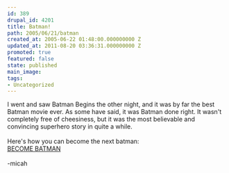```yaml
---
id: 389
drupal_id: 4201
title: Batman!
path: 2005/06/21/batman
created_at: 2005-06-22 01:48:00.000000000 Z
updated_at: 2011-08-20 03:36:31.000000000 Z
promoted: true
featured: false
state: published
main_image: 
tags:
- Uncategorized
---
```

I went and saw Batman Begins the other night, and it was by far the best Batman movie ever. As some have said, it was Batman done right. It wasn't completely free of cheesiness, but it was the most believable and convincing superhero story in quite a while.<br /><br />Here's how you can become the next batman:<br /><a href="http://www.forbes.com/technology/2005/06/20/batman-movies-superheroes-cx_de_0620batman.html">BECOME BATMAN</a><br /><br />-micah
